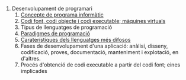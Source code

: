 1. Desenvolupament de programari
	1. [Concepte de programa informàtic](https://github.com/ericmm2/EspecialitatDAM/blob/master/m5uf1/programa_informatic.md)
	2. [Codi font, codi objecte i codi executable; màquines virtuals](https://github.com/ericmm2/EspecialitatDAM/blob/master/m5uf1/codi_font.md)
	3. Tipus de llenguatges de programació
	4. [Paradigmes de programació](https://github.com/ericmm2/EspecialitatDAM/blob/master/m5uf1/paradigmes.md)
	5. [Caraterístiques dels llenguatges més difosos](https://github.com/ericmm2/EspecialitatDAM/blob/master/m5uf1/difosos.md)
	6. Fases de desenvolupament d'una aplicació: anàlisi, disseny, codificació, proves, documentació, manteniment i explotació, en d'altres.
	7. Procés d'obtenció de codi executable a partir del codi font; eines implicades
